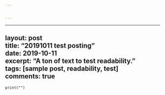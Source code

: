 ```yaml
---


---
```


<hr>
<h2 id="layout-posttitle-20191011-test-postingdate-2019-10-11excerpt-a-ton-of-text-to-test-readability.tags-sample-post-readability-testcomments-true">layout: post<br>
title: “20191011 test posting”<br>
date: 2019-10-11<br>
excerpt: “A ton of text to test readability.”<br>
tags: [sample post, readability, test]<br>
comments: true</h2>
<pre class=" language-python"><code class="prism  language-python"><span class="token keyword">print</span><span class="token punctuation">(</span><span class="token string">""</span><span class="token punctuation">)</span>
</code></pre>

